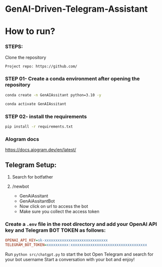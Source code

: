 # GenAI-Driven-Telegram-Assistant


# How to run?
### STEPS:

Clone the repository

```bash
Project repo: https://github.com/
```
### STEP 01- Create a conda environment after opening the repository

```bash
conda create -n GenAIAssitant python=3.10 -y
```

```bash
conda activate GenAIAssitant
```


### STEP 02- install the requirements
```bash
pip install -r requirements.txt
```

### AIogram docs
https://docs.aiogram.dev/en/latest/

## Telegram Setup:

1. Search for botfather
2. /newbot
    - GenAiAssitant
    - GenAiAssitantBot

    * Now click on url to access the bot
    * Make sure you collect the access token

### Create a `.env` file in the root directory and add your OpenAI API key and Telegram BOT TOKEN as follows:

```ini
OPENAI_API_KEY=sk-xxxxxxxxxxxxxxxxxxxxxxxxxxxxx
TELEGRAM_BOT_TOKEN=xxxxxxxxxx:xxxxxxxxxxxxxxxxxxxxxxxxxxxxxxxxxxx
```

 Run `python src/chatgpt.py` to start the bot
 Open Telegram and search for your bot username
 Start a conversation with your bot and enjoy!

